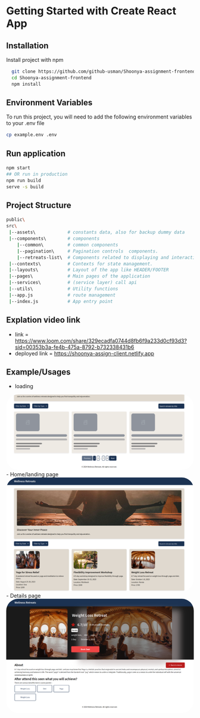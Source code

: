 # Getting Started with Create React App

## Installation

Install project with npm
```bash
  git clone https://github.com/github-usman/Shoonya-assignment-frontend
  cd Shoonya-assignment-frontend
  npm install
```
## Environment Variables

To run this project, you will need to add the following environment variables to your .env file

```bash
cp example.env .env
```
## Run application 
```bash
npm start
## OR run in production
npm run build
serve -s build
```

## Project Structure

```bash
public\
src\
 |--assets\            # constants data, also for backup dummy data 
 |--components\        # components 
    |--common\         # common components
    |--pagination\     # Pagination controls  components.
    |--retreats-list\  # Components related to displaying and interacting with retreats.      
 |--contexts\          # Contexts for state management.
 |--layouts\           # Layout of the app like HEADER/FOOTER
 |--pages\             # Main pages of the application
 |--services\          # (service layer) call api
 |--utils\             # Utility functions
 |--app.js             # route management
 |--index.js           # App entry point

```
## Explation video link
- link = https://www.loom.com/share/329ecadfa0744d8fb6f9a233d0cf93d3?sid=00353b3a-fe4b-475a-8792-b732338431b6
- deployed link  = https://shoonya-assign-client.netlify.app
## Example/Usages
- loading
<img src="./src/assets/github/loading-skeleton.png" alt="Landing" style="border-radius: 2rem;"/>
- Home/landing page
<img src="./src/assets/github/home.png" alt="home" style="border-radius: 2rem;"/>
- Details page
<img src="./src/assets/github/details.png" alt="details" style="border-radius: 2rem;"/>
    